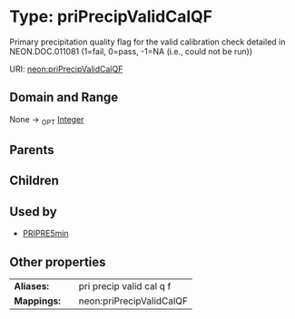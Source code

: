 
# Type: priPrecipValidCalQF


Primary precipitation quality flag for the valid calibration check detailed in NEON.DOC.011081 (1=fail, 0=pass, -1=NA (i.e., could not be run))

URI: [neon:priPrecipValidCalQF](https://data.neonscience.org/priPrecipValidCalQF)


## Domain and Range

None ->  <sub>OPT</sub> [Integer](types/Integer.md)

## Parents


## Children


## Used by

 * [PRIPRE5min](PRIPRE5min.md)

## Other properties

|  |  |  |
| --- | --- | --- |
| **Aliases:** | | pri precip valid cal q f |
| **Mappings:** | | neon:priPrecipValidCalQF |

